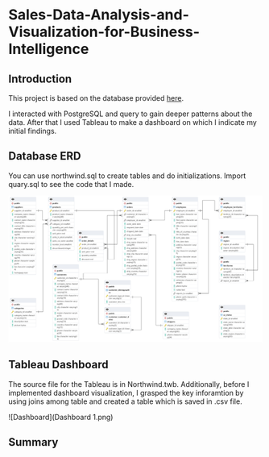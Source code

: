 # Sales-Data-Analysis-and-Visualization-for-Business-Intelligence

## Introduction
This project is based on the database provided [here](https://github.com/pthom/northwind_psql).

I interacted with PostgreSQL and query to gain deeper patterns about the data. After that I used Tableau to make a dashboard on which I indicate my initial findings.

## Database ERD
You can use northwind.sql to create tables and do initializations. Import quary.sql to see the code that I made.

![Project Screenshot](ER.pgerd.png)

## Tableau Dashboard
The source file for the Tableau is in Northwind.twb. Additionally, before I implemented dashboard visualization, I grasped the key inforamtion by using joins among table and created a table which is saved in .csv file.

![Dashboard](Dashboard 1.png)

## Summary
 
